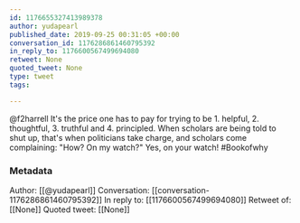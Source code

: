 ```yaml
---
id: 1176655327413989378
author: yudapearl
published_date: 2019-09-25 00:31:05 +00:00
conversation_id: 1176286861460795392
in_reply_to: 1176600567499694080
retweet: None
quoted_tweet: None
type: tweet
tags:

---
```


@f2harrell It's the price one has to pay for trying to be 1. helpful, 2. thoughtful, 3. truthful and 4. principled. When scholars are being told to shut up, that's when politicians take charge, and scholars come complaining: "How? On my watch?" Yes, on your watch! #Bookofwhy

### Metadata

Author: [[@yudapearl]]
Conversation: [[conversation-1176286861460795392]]
In reply to: [[1176600567499694080]]
Retweet of: [[None]]
Quoted tweet: [[None]]
